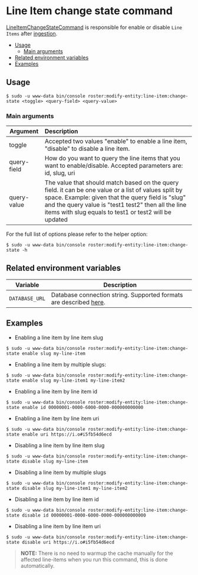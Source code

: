# Line Item change state command

[LineItemChangeStateCommand](../../src/Command/ModifyEntity/LineItem/LineItemChangeStateCommand.php) is responsible for enable 
or disable `Line Items` after [ingestion](line-item-ingester-command.md).

- [Usage](#usage)
    - [Main arguments](#main-arguments)
- [Related environment variables](#related-environment-variables)
- [Examples](#examples)

## Usage
```shell script
$ sudo -u www-data bin/console roster:modify-entity:line-item:change-state <toggle> <query-field> <query-value>
```

### Main arguments

| Argument    | Description                                                                                                                                                                                                                                                                 |
| ------------|:----------------------------------------------------------------------------------------------------------------------------------------------------------------------------------------------------------------------------------------------------------------------------|
| toggle      | Accepted two values "enable" to enable a line item, "disable" to disable a line item.                                                                                                                                                                                       |
| query-field | How do you want to query the line items that you want to enable/disable. Accepted parameters are: id, slug, uri                                                                                                                                                             |
| query-value | The value that should match based on the query field. it can be one value or a list of values split by space. Example: given that the query field is "slug" and the query value is "test1 test2" then all the line items with slug equals to test1 or test2 will be updated |

For the full list of options please refer to the helper option:
```shell script
$ sudo -u www-data bin/console roster:modify-entity:line-item:change-state -h
```

## Related environment variables

| Variable | Description |
|----------|-------------|
| `DATABASE_URL` | Database connection string. Supported formats are described [here](https://www.doctrine-project.org/projects/doctrine-dbal/en/latest/reference/configuration.html#connecting-using-a-url). |

## Examples

- Enabling a line item by line item slug
```shell script
$ sudo -u www-data bin/console roster:modify-entity:line-item:change-state enable slug my-line-item
```
- Enabling a line item by multiple slugs:
 ```shell script
$ sudo -u www-data bin/console roster:modify-entity:line-item:change-state enable slug my-line-item1 my-line-item2
```
- Enabling a line item by line item id
```shell script
$ sudo -u www-data bin/console roster:modify-entity:line-item:change-state enable id 00000001-0000-6000-0000-000000000000
```
- Enabling a line item by line item uri
```shell script
$ sudo -u www-data bin/console roster:modify-entity:line-item:change-state enable uri https://i.o#i5fb54d6ecd
```
- Disabling a line item by line item slug
```shell script
$ sudo -u www-data bin/console roster:modify-entity:line-item:change-state disable slug my-line-item
```
- Disabling a line item by multiple slugs
```shell script
$ sudo -u www-data bin/console roster:modify-entity:line-item:change-state disable slug my-line-item1 my-line-item2
```
- Disabling a line item by line item id
```shell script
$ sudo -u www-data bin/console roster:modify-entity:line-item:change-state disable id 00000001-0000-6000-0000-000000000000
```
- Disabling a line item by line item uri
```shell script
$ sudo -u www-data bin/console roster:modify-entity:line-item:change-state disable uri https://i.o#i5fb54d6ecd
```

> **NOTE:** There is no need to warmup the cache manually for the affected line-items when you run this command,
>this is done automatically.

